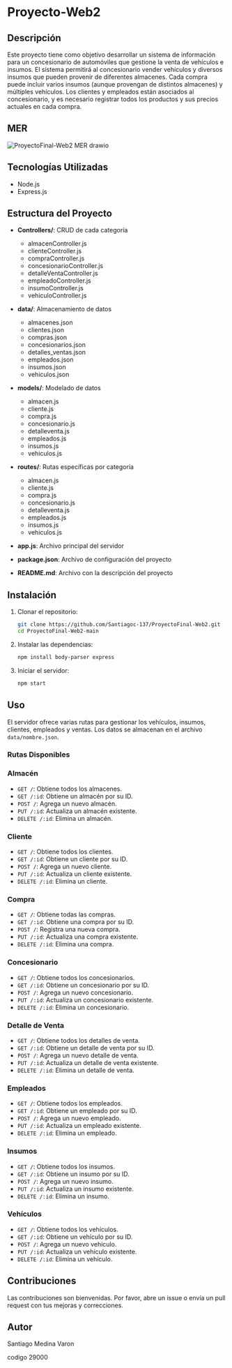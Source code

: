 # Proyecto-Web2

## Descripción

Este proyecto tiene como objetivo desarrollar un sistema de información para un concesionario de automóviles que gestione la venta de vehículos e insumos. El sistema permitirá al concesionario vender vehículos y diversos insumos que pueden provenir de diferentes almacenes. Cada compra puede incluir varios insumos (aunque provengan de distintos almacenes) y múltiples vehículos. Los clientes y empleados están asociados al concesionario, y es necesario registrar todos los productos y sus precios actuales en cada compra.

## MER

![ProyectoFinal-Web2 MER drawio](https://github.com/user-attachments/assets/08164c21-8d4f-4488-b3c9-f9dfcdc68bb4)

## Tecnologías Utilizadas

- Node.js
- Express.js

## Estructura del Proyecto

- **Controllers/**: CRUD de cada categoría
  - almacenController.js
  - clienteController.js
  - compraController.js
  - concesionarioController.js
  - detalleVentaController.js
  - empleadoController.js
  - insumoController.js
  - vehiculoController.js

- **data/**: Almacenamiento de datos
  - almacenes.json
  - clientes.json
  - compras.json
  - concesionarios.json
  - detalles_ventas.json
  - empleados.json
  - insumos.json
  - vehiculos.json

- **models/**: Modelado de datos
  - almacen.js
  - cliente.js
  - compra.js
  - concesionario.js
  - detalleventa.js
  - empleados.js
  - insumos.js
  - vehiculos.js

- **routes/**: Rutas específicas por categoría
  - almacen.js
  - cliente.js
  - compra.js
  - concesionario.js
  - detalleventa.js
  - empleados.js
  - insumos.js
  - vehiculos.js

- **app.js**: Archivo principal del servidor
- **package.json**: Archivo de configuración del proyecto
- **README.md**: Archivo con la descripción del proyecto


## Instalación

1. Clonar el repositorio:
    ```bash
    git clone https://github.com/Santiagoc-137/ProyectoFinal-Web2.git
    cd ProyectoFinal-Web2-main
    ```

2. Instalar las dependencias:
    ```bash
    npm install body-parser express
    ```

3. Iniciar el servidor:
    ```bash
    npm start
    ```

## Uso

El servidor ofrece varias rutas para gestionar los vehículos, insumos, clientes, empleados y ventas. Los datos se almacenan en el archivo `data/nombre.json`.

### Rutas Disponibles

### Almacén

- `GET /`: Obtiene todos los almacenes.
- `GET /:id`: Obtiene un almacén por su ID.
- `POST /`: Agrega un nuevo almacén.
- `PUT /:id`: Actualiza un almacén existente.
- `DELETE /:id`: Elimina un almacén.

### Cliente

- `GET /`: Obtiene todos los clientes.
- `GET /:id`: Obtiene un cliente por su ID.
- `POST /`: Agrega un nuevo cliente.
- `PUT /:id`: Actualiza un cliente existente.
- `DELETE /:id`: Elimina un cliente.

### Compra

- `GET /`: Obtiene todas las compras.
- `GET /:id`: Obtiene una compra por su ID.
- `POST /`: Registra una nueva compra.
- `PUT /:id`: Actualiza una compra existente.
- `DELETE /:id`: Elimina una compra.

### Concesionario

- `GET /`: Obtiene todos los concesionarios.
- `GET /:id`: Obtiene un concesionario por su ID.
- `POST /`: Agrega un nuevo concesionario.
- `PUT /:id`: Actualiza un concesionario existente.
- `DELETE /:id`: Elimina un concesionario.

### Detalle de Venta

- `GET /`: Obtiene todos los detalles de venta.
- `GET /:id`: Obtiene un detalle de venta por su ID.
- `POST /`: Agrega un nuevo detalle de venta.
- `PUT /:id`: Actualiza un detalle de venta existente.
- `DELETE /:id`: Elimina un detalle de venta.

### Empleados

- `GET /`: Obtiene todos los empleados.
- `GET /:id`: Obtiene un empleado por su ID.
- `POST /`: Agrega un nuevo empleado.
- `PUT /:id`: Actualiza un empleado existente.
- `DELETE /:id`: Elimina un empleado.

### Insumos

- `GET /`: Obtiene todos los insumos.
- `GET /:id`: Obtiene un insumo por su ID.
- `POST /`: Agrega un nuevo insumo.
- `PUT /:id`: Actualiza un insumo existente.
- `DELETE /:id`: Elimina un insumo.

### Vehículos

- `GET /`: Obtiene todos los vehículos.
- `GET /:id`: Obtiene un vehículo por su ID.
- `POST /`: Agrega un nuevo vehículo.
- `PUT /:id`: Actualiza un vehículo existente.
- `DELETE /:id`: Elimina un vehículo.


## Contribuciones

Las contribuciones son bienvenidas. Por favor, abre un issue o envía un pull request con tus mejoras y correcciones.

## Autor
Santiago Medina Varon 

codigo 29000
